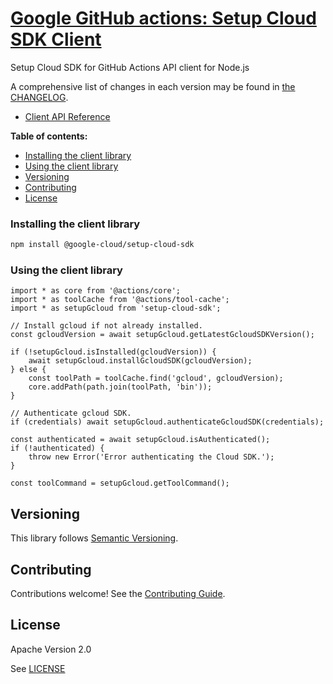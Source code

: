 # [Google GitHub actions: Setup Cloud SDK Client](https://github.com/google-github-actions)

Setup Cloud SDK for GitHub Actions API client for Node.js

A comprehensive list of changes in each version may be found in
[the CHANGELOG](https://github.com/google-github-actions/setup-cloud-sdk/blob/master/CHANGELOG.md).

* [Client API Reference](./docs/index.html)

**Table of contents:**

* [Installing the client library](#installing-the-client-library)
* [Using the client library](#using-the-client-library)
* [Versioning](#versioning)
* [Contributing](#contributing)
* [License](#license)


### Installing the client library

```bash
npm install @google-cloud/setup-cloud-sdk
```

### Using the client library

```TS
import * as core from '@actions/core';
import * as toolCache from '@actions/tool-cache';
import * as setupGcloud from 'setup-cloud-sdk';

// Install gcloud if not already installed.
const gcloudVersion = await setupGcloud.getLatestGcloudSDKVersion();

if (!setupGcloud.isInstalled(gcloudVersion)) {
    await setupGcloud.installGcloudSDK(gcloudVersion);
} else {
    const toolPath = toolCache.find('gcloud', gcloudVersion);
    core.addPath(path.join(toolPath, 'bin'));
}

// Authenticate gcloud SDK.
if (credentials) await setupGcloud.authenticateGcloudSDK(credentials);

const authenticated = await setupGcloud.isAuthenticated();
if (!authenticated) {
    throw new Error('Error authenticating the Cloud SDK.');
}

const toolCommand = setupGcloud.getToolCommand();
```

## Versioning

This library follows [Semantic Versioning](http://semver.org/).

## Contributing

Contributions welcome! See the [Contributing Guide](./CONTRIBUTING.md).

## License

Apache Version 2.0

See [LICENSE](./LICENSE)
